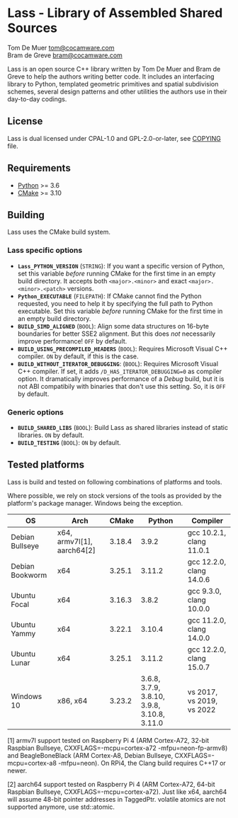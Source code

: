 Lass - Library of Assembled Shared Sources
==========================================

Tom De Muer <tom@cocamware.com>  
Bram de Greve <bram@cocamware.com>

Lass is an open source C++ library written by Tom De Muer and Bram de Greve to
help the authors writing better code. It includes an interfacing library to 
Python, templated geometric primitives and spatial subdivision schemes, several
design patterns and other utilities the authors use in their day-to-day 
codings.


License
-------

Lass is dual licensed under CPAL-1.0 and GPL-2.0-or-later, see 
[COPYING](./COPYING) file.


Requirements
------------

-   [Python](https://www.python.org/) >= 3.6
-   [CMake](https://cmake.org/) >= 3.10


Building
--------

Lass uses the CMake build system.

### Lass specific options

-   **`Lass_PYTHON_VERSION`** (`STRING`): If you want a specific version of
    Python, set this variable *before* running CMake for the first time
    in an empty build directory. It accepts both `<major>.<minor>` and exact
    `<major>.<minor>.<patch>` versions.
-   **`Python_EXECUTABLE`** (`FILEPATH`): If CMake cannot find the Python
    requested, you need to help it by specifying the full path to Python
    executable. Set this variable *before* running CMake for the first time
    in an empty build directory.
-   **`BUILD_SIMD_ALIGNED`** (`BOOL`): Align some data structures on 16-byte
    boundaries for better SSE2 alignment. But this does *not* necessarily
    improve performance! `OFF` by default.
-   **`BUILD_USING_PRECOMPILED_HEADERS`** (`BOOL`): Requires Microsoft Visual
    C++ compiler. `ON` by default, if this is the case.
-   **`BUILD_WITHOUT_ITERATOR_DEBUGGING`**: (`BOOL`): Requires Microsoft Visual
    C++ compiler. If set, it adds `/D_HAS_ITERATOR_DEBUGGING=0` as compiler
    option. It dramatically improves performance of a *Debug* build, but it
    is not ABI compatibily with binaries that don't use this setting. So, it is
    `OFF` by default.

### Generic options

-   **`BUILD_SHARED_LIBS`** (`BOOL`): Build Lass as shared libraries instead
    of static libraries. `ON` by default.
-   **`BUILD_TESTING`** (`BOOL`): `ON` by default.


Tested platforms
----------------

Lass is build and tested on following combinations of platforms and tools.

Where possible, we rely on stock versions of the tools as provided by the
platform's package manager. Windows being the exception.

| OS               | Arch                       | CMake  | Python                                      | Compiler                  |
|------------------|----------------------------|--------|---------------------------------------------|---------------------------|
| Debian Bullseye  | x64, armv7l[1], aarch64[2] | 3.18.4 | 3.9.2                                       | gcc 10.2.1, clang 11.0.1  |
| Debian Bookworm  | x64                        | 3.25.1 | 3.11.2                                      | gcc 12.2.0, clang 14.0.6  |
| Ubuntu Focal     | x64                        | 3.16.3 | 3.8.2                                       | gcc 9.3.0, clang 10.0.0   |
| Ubuntu Yammy     | x64                        | 3.22.1 | 3.10.4                                      | gcc 11.2.0, clang 14.0.0  |
| Ubuntu Lunar     | x64                        | 3.25.1 | 3.11.2                                      | gcc 12.2.0, clang 15.0.7  |
| Windows 10       | x86, x64                   | 3.23.2 | 3.6.8, 3.7.9, 3.8.10, 3.9.8, 3.10.8, 3.11.0 | vs 2017, vs 2019, vs 2022 |

[1] armv7l support tested on Raspberry Pi 4 (ARM Cortex-A72, 32-bit Raspbian Bullseye,
CXXFLAGS=-mcpu=cortex-a72 -mfpu=neon-fp-armv8) and BeagleBoneBlack (ARM Cortex-A8,
Debian Bullseye, CXXFLAGS=-mcpu=cortex-a8 -mfpu=neon). On RPi4, the Clang build requires
C++17 or newer.

[2] aarch64 support tested on Raspberry Pi 4 (ARM Cortex-A72, 64-bit Raspbian Bullseye,
CXXFLAGS=-mcpu=cortex-a72). Just like x64, aarch64 will assume 48-bit pointer addresses
in TaggedPtr. volatile atomics are not supported anymore, use std::atomic.
